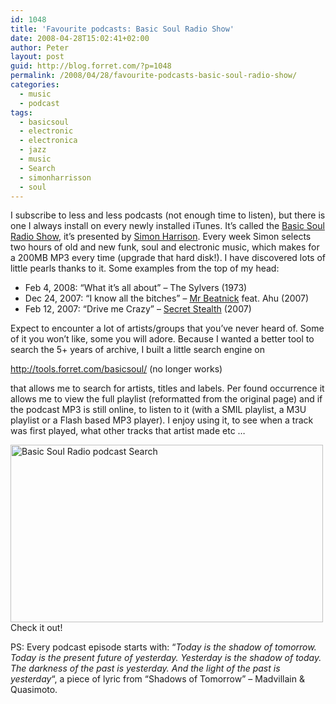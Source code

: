 ```yaml
---
id: 1048
title: 'Favourite podcasts: Basic Soul Radio Show'
date: 2008-04-28T15:02:41+02:00
author: Peter
layout: post
guid: http://blog.forret.com/?p=1048
permalink: /2008/04/28/favourite-podcasts-basic-soul-radio-show/
categories:
  - music
  - podcast
tags:
  - basicsoul
  - electronic
  - electronica
  - jazz
  - music
  - Search
  - simonharrisson
  - soul
---
```

I subscribe to less and less podcasts (not enough time to listen), but there is one I always install on every newly installed iTunes. It&#8217;s called the [Basic Soul Radio Show](http://www.basic-soul.co.uk/), it&#8217;s presented by [Simon Harrison](http://www.myspace.com/basicsoul). Every week Simon selects two hours of old and new funk, soul and electronic music, which makes for a 200MB MP3 every time (upgrade that hard disk!). I have discovered lots of little pearls thanks to it. Some examples from the top of my head:

  * Feb 4, 2008: &#8220;What it&#8217;s all about&#8221; &#8211; The Sylvers (1973)
  * Dec 24, 2007: &#8220;I know all the bitches&#8221; &#8211; [Mr Beatnick](http://www.myspace.com/mrbeatnick) feat. Ahu (2007)
  * Feb 12, 2007: &#8220;Drive me Crazy&#8221; &#8211; [Secret Stealth](http://www.myspace.com/secretstealth) (2007)

Expect to encounter a lot of artists/groups that you&#8217;ve never heard of. Some of it you won&#8217;t like, some you will adore. Because I wanted a better tool to search the 5+ years of archive, I built a little search engine on

http://tools.forret.com/basicsoul/ (no longer works)

that allows me to search for artists, titles and labels. Per found occurrence it allows me to view the full playlist (reformatted from the original page) and if the podcast MP3 is still online, to listen to it (with a SMIL playlist, a M3U playlist or a Flash based MP3 player). I enjoy using it, to see when a track was first played, what other tracks that artist made etc &#8230;

[<img loading="lazy" src="http://farm4.static.flickr.com/3044/2448308591_19511fec26.jpg" alt="Basic Soul Radio podcast Search" width="500" height="284" />](http://www.flickr.com/photos/pforret/2448308591/ "Basic Soul Radio podcast Search by PeterForret, on Flickr")  
Check it out!

PS: Every podcast episode starts with: &#8220;_Today is the shadow of tomorrow. Today is the present future o_<span class="hide"><em>f yesterday. Yesterday is the shadow of today. The darkness of the past is yesterday. And the light of the past is yesterday</em>&#8220;, a piece of lyric from &#8220;Shadows of Tomorrow&#8221; &#8211; Madvillain & Quasimoto.<br /> </span>